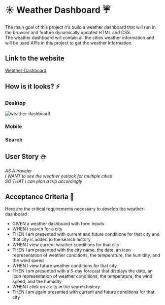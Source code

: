 # :sunny: Weather Dashboard :umbrella:

The main goal of this project it's build a weather dashboard that will run in the browser and feature dynamically updated HTML and CSS. 
<br>The weather dashboard will contain all the cities weather information and will be used APIs in this project to get the weather information.

## Link to the website
[Weather-Dashboard]()

## How is it looks? :zap:

### Desktop
![weather-dashboard](https://github.com/garmercy/Weather-Dashboard/assets/138730100/7dace98a-c851-4a4e-b14d-5421cca03ea1)

### Mobile
### Search

## User Story :snowman:

_AS A traveler
<br>I WANT to see the weather outlook for multiple cities
<br>SO THAT I can plan a trip accordingly_

## Acceptance Criteria :pencil:

Here are the critical requirements necessary to develop the weather-dashboard :

* GIVEN a weather dashboard with form inputs
* WHEN I search for a city
* THEN I am presented with current and future conditions for that city and that city is added to the search history
* WHEN I view current weather conditions for that city
* THEN I am presented with the city name, the date, an icon representation of weather conditions, the temperature, the humidity, and the wind speed
* WHEN I view future weather conditions for that city
* THEN I am presented with a 5-day forecast that displays the date, an icon representation of weather conditions, the temperature, the wind speed, and the humidity
* WHEN I click on a city in the search history
* THEN I am again presented with current and future conditions for that city


